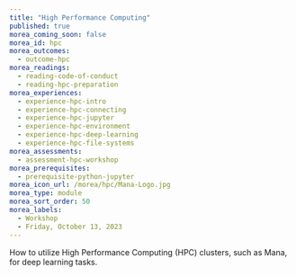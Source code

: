 ```yaml
---
title: "High Performance Computing"
published: true
morea_coming_soon: false
morea_id: hpc
morea_outcomes:
  - outcome-hpc
morea_readings:
  - reading-code-of-conduct
  - reading-hpc-preparation
morea_experiences:
  - experience-hpc-intro
  - experience-hpc-connecting
  - experience-hpc-jupyter
  - experience-hpc-environment
  - experience-hpc-deep-learning
  - experience-hpc-file-systems
morea_assessments:
  - assessment-hpc-workshop
morea_prerequisites:
  - prerequisite-python-jupyter
morea_icon_url: /morea/hpc/Mana-Logo.jpg
morea_type: module
morea_sort_order: 50
morea_labels:
  - Workshop
  - Friday, October 13, 2023
---
```


How to utilize High Performance Computing (HPC) clusters, such as Mana, for deep learning tasks. 
